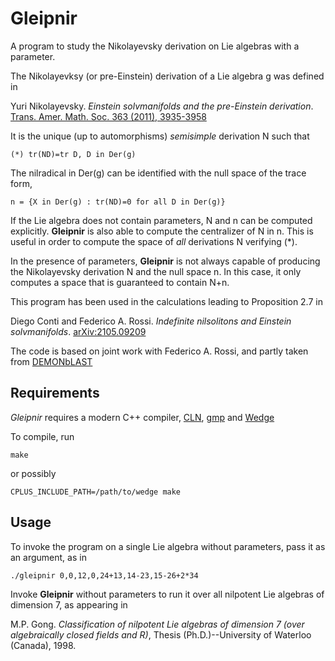 # Gleipnir

A program to study the Nikolayevsky derivation on Lie algebras with a parameter.

The Nikolayevksy (or pre-Einstein) derivation of a Lie algebra g was defined in 

Yuri Nikolayevsky. *Einstein solvmanifolds and the pre-Einstein derivation*. [Trans. Amer. Math. Soc. 363 (2011), 3935-3958](https://doi.org/10.1090/S0002-9947-2011-05045-2)

It is the unique (up to automorphisms) *semisimple* derivation N such that 

	(*)	tr(ND)=tr D, D in Der(g)
	
The nilradical in Der(g) can be identified with the null space of the trace form,

	n = {X in Der(g) : tr(ND)=0 for all D in Der(g)}

If the Lie algebra does not contain parameters, N and n can be computed explicitly. **Gleipnir** is also able to compute the centralizer of N in n. This is useful in order to compute the space of *all* derivations N verifying (*).

In the presence of parameters, **Gleipnir** is not always capable of producing the Nikolayevsky derivation N and the null space n. In this case, it only computes a space that is guaranteed to contain N+n.

This program has been used in the calculations leading to Proposition 2.7 in

Diego Conti and Federico A. Rossi. *Indefinite nilsolitons and Einstein solvmanifolds*. [arXiv:2105.09209](https://www.arxiv.org/abs/2105.09209)

The code is based on joint work with Federico A. Rossi, and partly taken from [DEMONbLAST](https://github.com/diego-conti/DEMONbLAST)

## Requirements

*Gleipnir* requires a modern C++ compiler, [CLN](https://www.ginac.de/CLN/), [gmp](https://gmplib.org/) and [Wedge](https://github.com/diego-conti/wedge)

To compile, run

	make

or possibly
	
	CPLUS_INCLUDE_PATH=/path/to/wedge make

## Usage

To invoke the program on a single Lie algebra without parameters, pass it as an argument, as in 

	./gleipnir 0,0,12,0,24+13,14-23,15-26+2*34

Invoke **Gleipnir** without parameters to run it over all nilpotent Lie algebras of dimension 7, as appearing in 

M.P. Gong. *Classification of nilpotent Lie algebras of dimension 7 (over algebraically closed fields and R)*, Thesis (Ph.D.)--University of Waterloo (Canada), 1998.




